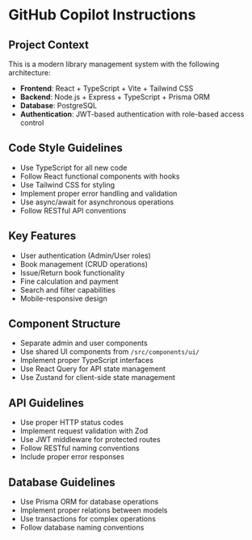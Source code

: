 # GitHub Copilot Instructions

<!-- Use this file to provide workspace-specific custom instructions to Copilot. For more details, visit https://code.visualstudio.com/docs/copilot/copilot-customization#_use-a-githubcopilotinstructionsmd-file -->

## Project Context
This is a modern library management system with the following architecture:
- **Frontend**: React + TypeScript + Vite + Tailwind CSS
- **Backend**: Node.js + Express + TypeScript + Prisma ORM
- **Database**: PostgreSQL
- **Authentication**: JWT-based authentication with role-based access control

## Code Style Guidelines
- Use TypeScript for all new code
- Follow React functional components with hooks
- Use Tailwind CSS for styling
- Implement proper error handling and validation
- Use async/await for asynchronous operations
- Follow RESTful API conventions

## Key Features
- User authentication (Admin/User roles)
- Book management (CRUD operations)
- Issue/Return book functionality
- Fine calculation and payment
- Search and filter capabilities
- Mobile-responsive design

## Component Structure
- Separate admin and user components
- Use shared UI components from `/src/components/ui/`
- Implement proper TypeScript interfaces
- Use React Query for API state management
- Use Zustand for client-side state management

## API Guidelines
- Use proper HTTP status codes
- Implement request validation with Zod
- Use JWT middleware for protected routes
- Follow RESTful naming conventions
- Include proper error responses

## Database Guidelines
- Use Prisma ORM for database operations
- Implement proper relations between models
- Use transactions for complex operations
- Follow database naming conventions
